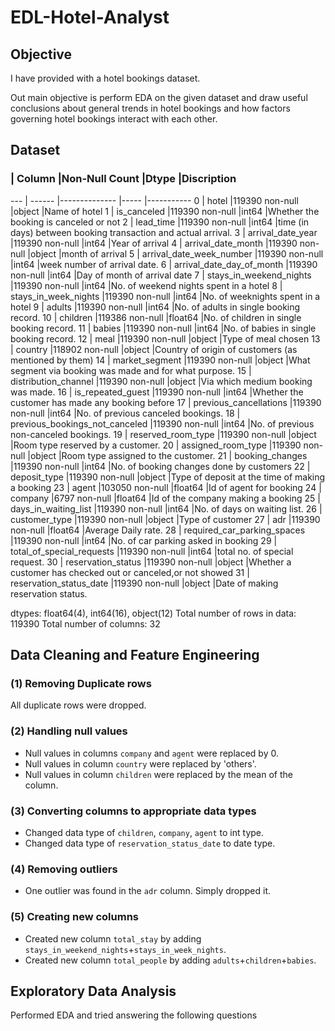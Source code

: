 # EDL-Hotel-Analyst
## Objective
I have provided with a hotel bookings dataset.

Out main objective is perform EDA on the given dataset and draw useful conclusions about general trends in hotel bookings and how factors governing hotel bookings interact with each other.
## Dataset
###  | Column                          |Non-Null Count   |Dtype     |Discription 
---  | ------                          |--------------   |-----     |-----------
 0   | hotel                           |119390 non-null  |object    |Name of hotel
 1   | is_canceled                     |119390 non-null  |int64     |Whether the booking is canceled or not
 2   | lead_time                       |119390 non-null  |int64     |time (in days) between booking transaction and actual arrival.
 3   | arrival_date_year               |119390 non-null  |int64     |Year of arrival
 4   | arrival_date_month              |119390 non-null  |object    |month of arrival
 5   | arrival_date_week_number        |119390 non-null  |int64     |week number of arrival date.
 6   | arrival_date_day_of_month       |119390 non-null  |int64     |Day of month of arrival date
 7   | stays_in_weekend_nights         |119390 non-null  |int64     |No. of weekend nights spent in a hotel
 8   | stays_in_week_nights            |119390 non-null  |int64     |No. of weeknights spent in a hotel
 9   | adults                          |119390 non-null  |int64     |No. of adults in single booking record.
 10  | children                        |119386 non-null  |float64   |No. of children in single booking record.
 11  | babies                          |119390 non-null  |int64     |No. of babies in single booking record.
 12  | meal                            |119390 non-null  |object    |Type of meal chosen
 13  | country                         |118902 non-null  |object    |Country of origin of customers (as mentioned by them)
 14  | market_segment                  |119390 non-null  |object    |What segment via booking was made and for what purpose.
 15  | distribution_channel            |119390 non-null  |object    |Via which medium booking was made.
 16  | is_repeated_guest               |119390 non-null  |int64     |Whether the customer has made any booking before
 17  | previous_cancellations          |119390 non-null  |int64     |No. of previous canceled bookings.
 18  | previous_bookings_not_canceled  |119390 non-null  |int64     |No. of previous non-canceled bookings.
 19  | reserved_room_type              |119390 non-null  |object    |Room type reserved by a customer.
 20  | assigned_room_type              |119390 non-null  |object    |Room type assigned to the customer.
 21  | booking_changes                 |119390 non-null  |int64     |No. of booking changes done by customers
 22  | deposit_type                    |119390 non-null  |object    |Type of deposit at the time of making a booking
 23  | agent                           |103050 non-null  |float64   |Id of agent for booking
 24  | company                         |6797 non-null    |float64   |Id of the company making a booking
 25  | days_in_waiting_list            |119390 non-null  |int64     |No. of days on waiting list.
 26  | customer_type                   |119390 non-null  |object    |Type of customer
 27  | adr                             |119390 non-null  |float64   |Average Daily rate.
 28  | required_car_parking_spaces     |119390 non-null  |int64     |No. of car parking asked in booking
 29  | total_of_special_requests       |119390 non-null  |int64     |total no. of special request.
 30  | reservation_status              |119390 non-null  |object    |Whether a customer has checked out or canceled,or not showed 
 31  | reservation_status_date         |119390 non-null  |object    |Date of making reservation status.


dtypes: float64(4), int64(16), object(12)
Total number of rows in data: 119390
Total number of columns: 32
## Data Cleaning and Feature Engineering
### (1) Removing Duplicate rows
All duplicate rows were dropped.

### (2) Handling null values
- Null values in columns `company` and `agent` were replaced by 0.
- Null values in column `country` were replaced by 'others'.
- Null values in column `children` were replaced by the mean of the column.
  

### (3) Converting columns to appropriate data types

- Changed data type of `children`, `company`, `agent` to int type.
- Changed data type of `reservation_status_date` to date type.

### (4) Removing outliers

- One outlier was found in the `adr` column. Simply dropped it.

### (5) Creating new columns
- Created new column `total_stay` by adding `stays_in_weekend_nights`+`stays_in_week_nights`.
- Created new column `total_people` by adding `adults`+`children`+`babies`.

## Exploratory Data Analysis

Performed EDA and tried answering the following questions
